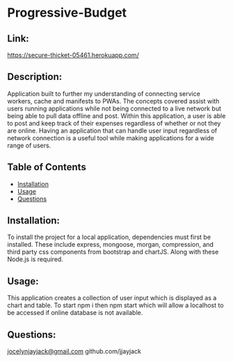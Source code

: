 # Progressive-Budget

## Link:
https://secure-thicket-05461.herokuapp.com/

  ## Description:
  Application built to further my understanding of connecting service workers, cache and manifests to PWAs. The concepts covered assist with users running applications while not being connected to a live network but being able to pull data offline and post. Within this application, a user is able to post and keep track of their expenses regardless of whether or not they are online. Having an application that can handle user input regardless of network connection is a useful tool while making applications for a wide range of users. 
  ## Table of Contents
  - [Installation](#installation)
  - [Usage](#usage)
  - [Questions](#questions)

  ## Installation:
  To install the project for a local application, dependencies must first be installed. These include express, mongoose, morgan, compression, and third party css components from bootstrap and chartJS. Along with these Node.js is required. 

  ## Usage:
  This application creates a collection of user input which is displayed as a chart and table. To start npm i then npm start which will allow a localhost to be accessed if online database is not available. 

  

  ## Questions:
  jocelynjayjack@gmail.com
  github.com/jjayjack
